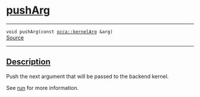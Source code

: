 
<h1 id="push-arg">
 <a href="#/api/kernel/pushArg" class="anchor">
   <span>pushArg</span>
  </a>
</h1>

<div class="signature">

<hr>

  <div class="definition-container">
    <div class="definition">
      <code><span class="token keyword">void</span> pushArg(<span class="token keyword">const</span> <a href="#/api/kernelArg">occa::kernelArg</a> &arg)</code>
      <div class="flex-spacing"></div>
      <a href="https://github.com/libocca/occa/blob/7d325d3f/include/occa/core/kernel.hpp#L249" target="_blank">Source</a>
    </div>
    
  </div>

  <hr>
</div>


<h2 id="description">
 <a href="#/api/kernel/pushArg?id=description" class="anchor">
   <span>Description</span>
  </a>
</h2>

Push the next argument that will be passed to the backend kernel.

See [run](/api/kernel/run) for more information.
